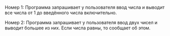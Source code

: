 Номер 1: 
Программа запрашивает у пользователя ввод числа и выводит все числа от 1 до введённого числа включительно.

Номер 2: 
Программа запрашивает у пользователя ввод двух чисел и выводит большее из них. Если числа равны, то сообщает об этом.
